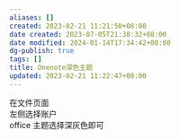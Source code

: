 ```yaml
---
aliases: []
created: 2023-02-21 11:21:50+08:00
date created: 2023-07-05T21:38:32+08:00
date modified: 2024-01-14T17:34:42+08:00
dg-publish: true
tags: []
title: Onenote深色主题
updated: 2023-02-21 11:22:47+08:00
---
```


在文件页面  
左侧选择账户  
office 主题选择深灰色即可